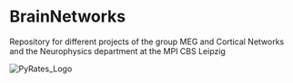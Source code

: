 # BrainNetworks
Repository for different projects of the group MEG and Cortical Networks and the Neurophysics department at the MPI CBS Leipzig

 ![PyRates_Logo](https://github.molgen.mpg.de/pyrates/PyRates/blob/master/PyRates_logo.png)
